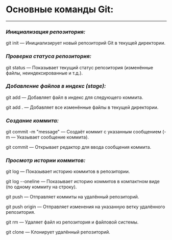 # **Основные команды Git:**

---

### *Инициализация репозитория:*
git init — Инициализирует новый репозиторий Git в текущей директории.

### *Проверка статуса репозитория:*
git status — Показывает текущий статус репозитория (изменённые файлы, неиндексированные и т.д.).

### *Добавление файлов в индекс (stage):*
git add <file> — Добавляет файл в индекс для следующего коммита.

git add . — Добавляет все изменённые файлы в текущей директории.

### *Создание коммита:*
git commit -m "message" — Создаёт коммит с указанным сообщением (-m — Указывает сообщение коммита).

git commit — Открывает редактор для ввода сообщения коммита.

### *Просмотр истории коммитов:*
git log — Показывает историю коммитов в репозитории.

git log --oneline — Показывает историю коммитов в компактном виде (по одному коммиту на строку).

git push — Отправляет коммиты на удалённый репозиторий.

git push origin <branch-name> — Отправляет изменения на указанную ветку удалённого репозитория.

git rm <file> — Удаляет файл из репозитория и файловой системы.

git clone <url> — Клонирует удалённый репозиторий.


